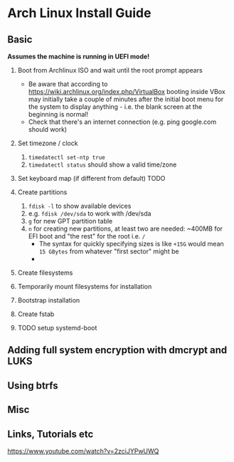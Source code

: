 # Arch Linux Install Guide

## Basic

**Assumes the machine is running in UEFI mode!**

1. Boot from Archlinux ISO and wait until the root prompt appears
   * Be aware that according to <https://wiki.archlinux.org/index.php/VirtualBox>
    booting inside VBox may initially take a couple of minutes after the initial boot menu
    for the system to display anything - i.e. the blank screen at the beginning is normal!
   * Check that there's an internet connection (e.g. ping google.com should work)

2. Set timezone / clock
   1. `timedatectl set-ntp true`
   2. `timedatectl status` should show a valid time/zone
  
3. Set keyboard map (if different from default)
   TODO
4. Create partitions
   1. ``fdisk -l`` to show available devices
   2. e.g. ``fdisk /dev/sda`` to work with /dev/sda
   3. ``g`` for new GPT partition table
   4. ``n`` for creating new partitions, at least two are needed: ~400MB for EFI boot and "the rest" for the root i.e. `/`
        * The syntax for quickly specifying sizes is like `+15G` would mean ``15 GBytes`` from whatever "first sector" might be
        * 
5. Create filesystems
6. Temporarily mount filesystems for installation
7. Bootstrap installation
8. Create fstab
9.  TODO setup systemd-boot


## Adding full system encryption with dmcrypt and LUKS

## Using btrfs

## Misc

## Links, Tutorials etc

<https://www.youtube.com/watch?v=2zciJYPwUWQ>
